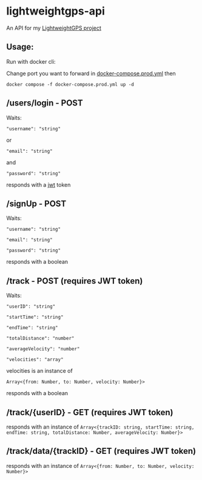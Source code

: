 # lightweightgps-api

An API for my [LightweightGPS project](https://github.com/KuKetto/lightweightgps/tree/master)

## Usage:

Run with docker cli:

Change port you want to forward in [docker-compose.prod.yml](https://github.com/KuKetto/lightweightgps-api/blob/master/lightweightgps/docker-compose.prod.yml) then

`docker compose -f docker-compose.prod.yml up -d`

## /users/login - POST

Waits:

`"username": "string"`

or

`"email": "string"`

and

`"password": "string"`

responds with a [jwt](https://www.jwt.io) token

## /signUp - POST

Waits:

`"username": "string"`

`"email": "string"`

`"password": "string"`

responds with a boolean

## /track - POST (requires JWT token)

Waits:

`"userID": "string"`

`"startTime": "string"`

`"endTime": "string"`

`"totalDistance": "number"`

`"averageVelocity": "number"`

`"velocities": "array"`

velocities is an instance of

`Array<{from: Number, to: Number, velocity: Number}>`

responds with a boolean

## /track/{userID} - GET (requires JWT token)

responds with an instance of `Array<{trackID: string, startTime: string, endTime: string, totalDistance: Number, averageVelocity: Number}>`

## /track/data/{trackID} - GET (requires JWT token)

responds with an instance of `Array<{from: Number, to: Number, velocity: Number}>`
